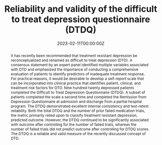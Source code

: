---
abstract: "It has recently been recommended that treatment resistant depression be reconceptualized and renamed as
  difficult to treat depression (DTD). A consensus statement by an expert panel identified multiple variables
  associated with DTD and emphasized the importance of conducting a comprehensive evaluation of patients to
  identify predictors of inadequate treatment response. For practical reasons, it would be desirable to develop a
  self-report scale that can be incorporated into clinical practice that identifies patient, clinical, and treatment risk
  factors for DTD. Nine hundred twenty depressed patients completed the Difficult to Treat Depression Questionnaire
  (DTDQ). A subset of patients completed the scale a second time and completed the Remission from
  Depression Questionnaire at admission and discharge from a partial hospital program.
  
  The DTDQ demonstrated excellent internal consistency and test-retest reliability. Both the total DTDQ and the
  number of prior failed medication trials, the metric primarily relied upon to classify treatment resistant
  depression, predicted outcome. However, the DTDQ continued to be significantly associated with outcome after
  controlling for the number of failed trials, whereas the number of failed trials did not predict outcome after
  controlling for DTDQ scores. The DTDQ is a reliable and valid measure of the recently discussed concept of DTD."
authors:
- Mark Zimmerman
- admin
date: "2023-02-11T00:00:00Z"
doi: "https://doi.org/10.1016/j.psychres.2023.115225"
featured: false
image:
  focal_point: ""
  preview_only: false
projects: []
publication: In *Psychiatry Research*
publication short: ""
publication_types:
- "2"
publishDate: "2023-02-11T00:00:00Z"
summary: ""
title: "Reliability and validity of the difficult to treat depression questionnaire (DTDQ)"
url_pdf: ""
---